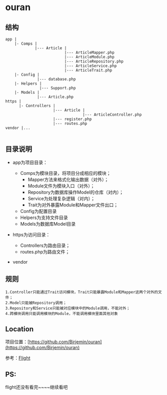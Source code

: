 # ouran

## 结构
```
app |
    |- Comps |
             |--- Article |
                          |--- ArticleMapper.php
                          |--- ArticleModule.php
                          |--- ArticleRepository.php
                          |--- ArticleService.php
                          |--- ArticleTrait.php
    |- Config |
              |--- database.php
    |- Helpers |
               |--- Support.php
    |- Models |
              |--- Article.php
https |
      |- Controllers |
                     |--- Article |
                                  |--- ArticleController.php
                     |--- register.php
                     |--- routes.php
vendor |...
              
```

## 目录说明

* app为项目目录：
    * Comps为模块目录，将项目分成相应的模块；
        * Mapper方法来格式化输出数据（对外）；
        * Module文件为模块入口（对外）；
        * Repository为数据库操作Model的仓库（对内）；
        * Service为处理复杂逻辑（对内）；
        * Trait为对外暴露Module和Mapper文件出口；
    * Config为配置目录
    * Helpers为支持文件目录
    * Models为数据库Model目录
    
* https为访问目录：
    * Controllers为路由目录；
    * routes.php为路由文件；

* vendor

## 规则

```
1.Controller只能通过Trait访问模块，Trait只能暴露Module和Mapper这两个对外的文件；
2.Model只能被Repository调用；
3.Repository和Service只能被对应模块中的Module调用，不能对外；
4.跨模块调用只能调用模块的Module，不能调用模块里面其他对象
```
## Location

项目位置：[https://github.com/Birjemin/ouran](https://github.com/Birjemin/ouran)

参考：[Flight](http://flightphp.com/)

## PS:
flight还没有看完~~~~继续看吧